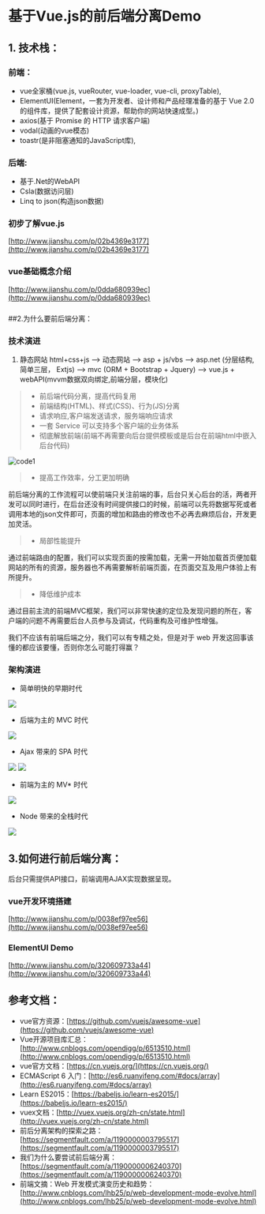 # 基于Vue.js的前后端分离Demo #

## 1. 技术栈：
### 前端：
* vue全家桶(vue.js, vueRouter, vue-loader, vue-cli, proxyTable),
*  ElementUI(Element，一套为开发者、设计师和产品经理准备的基于 Vue 2.0 的组件库，提供了配套设计资源，帮助你的网站快速成型。)
*  axios(基于 Promise 的 HTTP 请求客户端)
*  vodal(动画的vue模态)
*   toastr(是非阻塞通知的JavaScript库),
### 后端: 
* 基于.Net的WebAPI
* Csla(数据访问层)
* Linq to json(构造json数据)

### 初步了解vue.js
[http://www.jianshu.com/p/02b4369e3177](http://www.jianshu.com/p/02b4369e3177)
### vue基础概念介绍
[http://www.jianshu.com/p/0dda680939ec](http://www.jianshu.com/p/0dda680939ec)
### 

##2.为什么要前后端分离：
### 技术演进

1. 静态网站 html+css+js --> 动态网站 --> asp + js/vbs --> asp.net (分层结构, 简单三层， Extjs) --> mvc (ORM + Bootstrap + Jquery) --> vue.js + webAPI(mvvm数据双向绑定,前端分层，模块化)

 >* 前后端代码分离，提高代码复用
 >* 前端结构(HTML)、样式(CSS)、行为(JS)分离
 >* 请求响应,客户端发送请求，服务端响应请求
 >* 一套 Service 可以支持多个客户端的业务体系
 >* 彻底解放前端(前端不再需要向后台提供模板或是后台在前端html中嵌入后台代码)

![code1](http://i.imgur.com/icRLEHD.png)
 >* 提高工作效率，分工更加明确
 >
 前后端分离的工作流程可以使前端只关注前端的事，后台只关心后台的活，两者开发可以同时进行，在后台还没有时间提供接口的时候，前端可以先将数据写死或者调用本地的json文件即可，页面的增加和路由的修改也不必再去麻烦后台，开发更加灵活。

 >* 局部性能提升
 >
 通过前端路由的配置，我们可以实现页面的按需加载，无需一开始加载首页便加载网站的所有的资源，服务器也不再需要解析前端页面，在页面交互及用户体验上有所提升。

 >* 降低维护成本
>
通过目前主流的前端MVC框架，我们可以非常快速的定位及发现问题的所在，客户端的问题不再需要后台人员参与及调试，代码重构及可维护性增强。

我们不应该有前端后端之分，我们可以有专精之处，但是对于 web 开发这回事该懂的都应该要懂，否则你怎么可能打得赢？

### 架构演进
* 简单明快的早期时代

![](https://github-camo.global.ssl.fastly.net/90850e93b917cd3c958dff1c7d0197f819167343/687474703a2f2f696d672e68622e616963646e2e636f6d2f63333639616163633864613338616638653432326664323935313438633537643162353831376666666335362d4f636250646c5f6677363538?_=3520583)

* 后端为主的 MVC 时代
 
![](https://github-camo.global.ssl.fastly.net/b9e16b0b3ff3361a481badaca7d408e8fa6b404f/687474703a2f2f696d672e68622e616963646e2e636f6d2f3961366266353237646162626462396237393563353862306237616636633761313864653963653331316136312d3975697578545f6677363538?_=3520583)

* Ajax 带来的 SPA 时代

![](https://github-camo.global.ssl.fastly.net/d0098546c9fa01b443c16ff1953c90aa9056955b/687474703a2f2f696d672e68622e616963646e2e636f6d2f3932393766646337336438336632373764343439633932313933613361663432386464633064343431316366392d6e31445936465f6677363538?_=3520583)
![](https://github-camo.global.ssl.fastly.net/f064bc7a5b06ea9a39cf039a5dec0ca6675141ff/687474703a2f2f696d672e68622e616963646e2e636f6d2f3135383839323134336263363430333364323264643865643765373533366537316530373063346131336335372d6850673150635f6677363538?_=3520583)

* 前端为主的 MV* 时代

![](https://github-camo.global.ssl.fastly.net/2ab0e0e247dfae7b74760b7d57056a680204874d/687474703a2f2f696d672e68622e616963646e2e636f6d2f3536663463656530653663376166363165323464626633316534626531376631343264353930326331313039612d42637852696d5f6677363538?_=3520583)

* Node 带来的全栈时代

![](https://github-camo.global.ssl.fastly.net/ed895cf7561cb3ec07ef74aa2dea573b57dbe219/687474703a2f2f696d672e68622e616963646e2e636f6d2f3430303931653637316230626465653236653531366163303530633663616563383038383562386131326238372d374a676646685f6677363538?_=3520583)

## 3.如何进行前后端分离：
后台只需提供API接口，前端调用AJAX实现数据呈现。
### vue开发环境搭建
[http://www.jianshu.com/p/0038ef97ee56](http://www.jianshu.com/p/0038ef97ee56)
### ElementUI Demo
[http://www.jianshu.com/p/320609733a44](http://www.jianshu.com/p/320609733a44)



## 参考文档：
* vue官方资源：[https://github.com/vuejs/awesome-vue](https://github.com/vuejs/awesome-vue)
* Vue开源项目库汇总： [http://www.cnblogs.com/opendigg/p/6513510.html](http://www.cnblogs.com/opendigg/p/6513510.html)
* vue官方文档：[https://cn.vuejs.org/](https://cn.vuejs.org/)
* ECMAScript 6 入门：[http://es6.ruanyifeng.com/#docs/array](http://es6.ruanyifeng.com/#docs/array)
* Learn ES2015：[https://babeljs.io/learn-es2015/](https://babeljs.io/learn-es2015/)
* vuex文档：[http://vuex.vuejs.org/zh-cn/state.html](http://vuex.vuejs.org/zh-cn/state.html)
* 前后分离架构的探索之路： [https://segmentfault.com/a/1190000003795517](https://segmentfault.com/a/1190000003795517)
* 我们为什么要尝试前后端分离：[https://segmentfault.com/a/1190000006240370](https://segmentfault.com/a/1190000006240370)
* 前端文摘：Web 开发模式演变历史和趋势：[http://www.cnblogs.com/lhb25/p/web-development-mode-evolve.html](http://www.cnblogs.com/lhb25/p/web-development-mode-evolve.html)